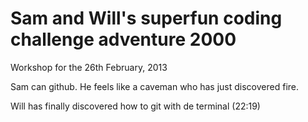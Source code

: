Sam and Will's superfun coding challenge adventure 2000
=================

Workshop for the 26th February, 2013

Sam can github.
He feels like a caveman who has just discovered fire.

Will has finally discovered how to git with de terminal (22:19)
